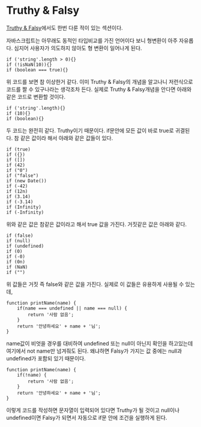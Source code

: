 # Truthy & Falsy

[Truthy & Falsy](https://github.com/MyoungSeob-Pohang/daily-TIL/blob/main/Javascript/JS-%EC%9D%91%EC%9A%A9/truthy_falsy.md)에서도 한번 다룬 적이 있는 섹션이다.

자바스크립트는 아무래도 동적인 타입비교를 가진 언어이다 보니 형변환이 아주 자유롭다. 심지어 사용자가 의도하지 않아도 형 변환이 일어나게 된다.

```
if ('string'.length > 0){}
if (!isNaN(10)){}
if (boolean === true){}
```

위 코드를 보면 참 이상한거 같다. 이미 Truthy & Falsy의 개념을 알고나니 저런식으로 코드를 짤 수 있구나라는 생각조차 든다. 실제로 Truthy & Falsy개념을 안다면 아래와 같은 코드로 변환할 것이다.

```
if ('string'.length){}
if (10){}
if (boolean){}
```

두 코드는 완전히 같다. Truthy이기 때문이다. if문안에 모든 값이 바로 true로 귀결된다. 참 같은 값이라 해서 아래와 같은 값들이 있다.

```
if (true)
if ({})
if ([])
if (42)
if ("0")
if ("false")
if (new Date())
if (-42)
if (12n)
if (3.14)
if (-3.14)
if (Infinity)
if (-Infinity)
```

위와 같은 값은 참같은 값이라고 해서 true 값을 가진다. 거짓같은 값은 아래와 같다.

```
if (false)
if (null)
if (undefined)
if (0)
if (-0)
if (0n)
if (NaN)
if ("")
```

위 값들은 거짓 즉 false와 같은 값을 가진다. 실제로 이 값들은 유용하게 사용될 수 있는데,

```
function printName(name) {
    if(name === undefined || name === null) {
        return '사람 없음';
    }
    return '안녕하세요' + name + '님';
}
```

name값이 비엇을 경우를 대비하여 undefined 또는 null이 아닌지 확인을 하고있는데 여기에서 not name만 넘겨줘도 된다. 왜냐하면 Falsy가 가지는 값 중에는 null과 undefined가 포함되 있기 때문이다.

```
function printName(name) {
    if(!name) {
        return '사람 없음';
    }
    return '안녕하세요' + name + '님';
}
```

이렇게 코드를 작성하면 문자열이 입력되어 있다면 Truthy가 될 것이고 null이나 undefined이면 Falsy가 되면서 자동으로 if문 안에 조건을 실행하게 된다.
